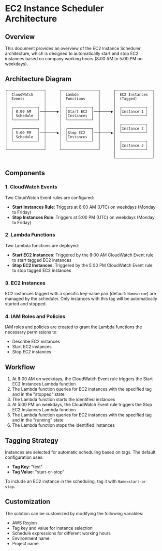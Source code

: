 # EC2 Instance Scheduler Architecture

## Overview

This document provides an overview of the EC2 Instance Scheduler architecture, which is designed to automatically start and stop EC2 instances based on company working hours (8:00 AM to 5:00 PM on weekdays).

## Architecture Diagram

```
┌─────────────────┐      ┌─────────────────┐      ┌─────────────────┐
│  CloudWatch     │      │  Lambda         │      │  EC2 Instances  │
│  Events         │      │  Functions      │      │  (Tagged)       │
│                 │      │                 │      │                 │
│  ┌───────────┐  │      │  ┌───────────┐  │      │  ┌───────────┐  │
│  │ 8:00 AM   │──┼─────▶│  │Start EC2  │──┼─────▶│  │Instance 1 │  │
│  │ Schedule  │  │      │  │Instances  │  │      │  └───────────┘  │
│  └───────────┘  │      │  └───────────┘  │      │                 │
│                 │      │                 │      │  ┌───────────┐  │
│  ┌───────────┐  │      │  ┌───────────┐  │      │  │Instance 2 │  │
│  │ 5:00 PM   │──┼─────▶│  │Stop EC2   │──┼─────▶│  └───────────┘  │
│  │ Schedule  │  │      │  │Instances  │  │      │                 │
│  └───────────┘  │      │  └───────────┘  │      │  ┌───────────┐  │
│                 │      │                 │      │  │Instance 3 │  │
└─────────────────┘      └─────────────────┘      │  └───────────┘  │
                                                  │                 │
                                                  └─────────────────┘
```

## Components

### 1. CloudWatch Events

Two CloudWatch Event rules are configured:

- **Start Instances Rule**: Triggers at 8:00 AM (UTC) on weekdays (Monday to Friday)
- **Stop Instances Rule**: Triggers at 5:00 PM (UTC) on weekdays (Monday to Friday)

### 2. Lambda Functions

Two Lambda functions are deployed:

- **Start EC2 Instances**: Triggered by the 8:00 AM CloudWatch Event rule to start tagged EC2 instances
- **Stop EC2 Instances**: Triggered by the 5:00 PM CloudWatch Event rule to stop tagged EC2 instances

### 3. EC2 Instances

EC2 instances tagged with a specific key-value pair (default: `Name=true`) are managed by the scheduler. Only instances with this tag will be automatically started and stopped.

### 4. IAM Roles and Policies

IAM roles and policies are created to grant the Lambda functions the necessary permissions to:

- Describe EC2 instances
- Start EC2 instances
- Stop EC2 instances

## Workflow

1. At 8:00 AM on weekdays, the CloudWatch Event rule triggers the Start EC2 Instances Lambda function
2. The Lambda function queries for EC2 instances with the specified tag and in the "stopped" state
3. The Lambda function starts the identified instances
4. At 5:00 PM on weekdays, the CloudWatch Event rule triggers the Stop EC2 Instances Lambda function
5. The Lambda function queries for EC2 instances with the specified tag and in the "running" state
6. The Lambda function stops the identified instances

## Tagging Strategy

Instances are selected for automatic scheduling based on tags. The default configuration uses:

- **Tag Key**: "test"
- **Tag Value**: "start-or-stop"

To include an EC2 instance in the scheduling, tag it with `Name=start-or-stop`.

## Customization

The solution can be customized by modifying the following variables:

- AWS Region
- Tag key and value for instance selection
- Schedule expressions for different working hours
- Environment name
- Project name
